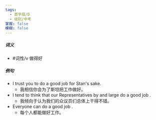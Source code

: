 ```yaml
---
tags:
  - 首字母/D
  - 级别/中考
掌握: false
模糊: false
---
```

##### 词义
- #词性/v  做得好
##### 例句
- I trust you to do a good job for Stan's sake.
	- 我相信你会为了斯坦把工作做好。
- I tend to think that our Representatives by and large do a good job .
	- 我倾向于认为我们的众议员们总体上干得不错。
- Everyone can do a good job .
	- 每个人都能做好工作。
